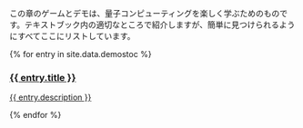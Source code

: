 この章のゲームとデモは、量子コンピューティングを楽しく学ぶためのものです。テキストブック内の適切なところで紹介しますが、簡単に見つけられるようにすべてここにリストしています。


<div class="index-cards">
<div class="row">
{% for entry in site.data.demostoc %}
  <div class="column">
  <a href="{{ site.baseurl }}{{ entry.url }}">
    <div class="card">
      <h3>{{ entry.title }}</h3>
      <p>{{ entry.description }}</p>
    </div>
  </a>
  </div>
{% endfor %}

  
  
</div>
</div>



